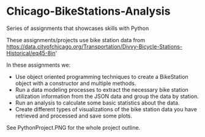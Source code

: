 # Chicago-BikeStations-Analysis
Series of assignments that showcases skills with Python

These assignments/projects use bike station data from https://data.cityofchicago.org/Transportation/Divvy-Bicycle-Stations-Historical/eq45-8in'

In these assignments we:
- Use object oriented programming techniques to create a BikeStation object with a constructor and multiple methods.
- Run a data modeling processes to extract the necessary bike station utilization information from the JSON data and group the data by station.
- Run  an analysis to calculate some basic statistics about the data.
- Create different types of visualizations of the bike station data you have retrieved and processed and save some plots. 

See PythonProject.PNG for the whole project outline.
